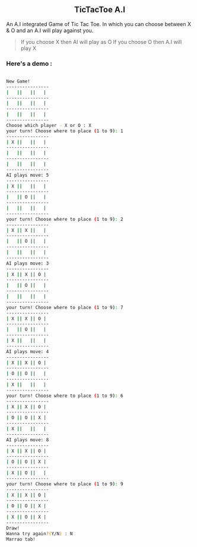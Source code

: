 <h2 align="center">TicTacToe A.I </h2>
<p>An A.I integrated Game of Tic Tac Toe. In which you can choose between X & O and an A.I will play against you.</p>

> If you choose X then AI will play as O
If you choose O then A.I will play X
<h3>Here's a demo : </h3>
</p>

```sh
    
New Game!
----------------
|   ||   ||   |
----------------
|   ||   ||   |
----------------
|   ||   ||   |
----------------
Choose which player - X or O : X
your turn! Choose where to place (1 to 9): 1
----------------
| X ||   ||   |
----------------
|   ||   ||   |
----------------
|   ||   ||   |
----------------
AI plays move: 5
----------------
| X ||   ||   |
----------------
|   || O ||   |
----------------
|   ||   ||   |
----------------
your turn! Choose where to place (1 to 9): 2
----------------
| X || X ||   |
----------------
|   || O ||   |
----------------
|   ||   ||   |
----------------
AI plays move: 3
----------------
| X || X || O |
----------------
|   || O ||   |
----------------
|   ||   ||   |
----------------
your turn! Choose where to place (1 to 9): 7
----------------
| X || X || O |
----------------
|   || O ||   |
----------------
| X ||   ||   |
----------------
AI plays move: 4
----------------
| X || X || O |
----------------
| O || O ||   |
----------------
| X ||   ||   |
----------------
your turn! Choose where to place (1 to 9): 6
----------------
| X || X || O |
----------------
| O || O || X |
----------------
| X ||   ||   |
----------------
AI plays move: 8
----------------
| X || X || O |
----------------
| O || O || X |
----------------
| X || O ||   |
----------------
your turn! Choose where to place (1 to 9): 9
----------------
| X || X || O |
----------------
| O || O || X |
----------------
| X || O || X |
----------------
Draw!
Wanna try again?(Y/N) : N
Marrao tab!


```
